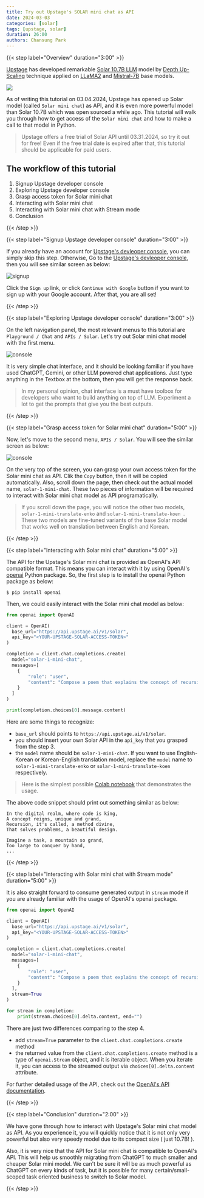 ```yaml
---
title: Try out Upstage's SOLAR mini chat as API
date: 2024-03-03
categories: [solar]
tags: [upstage, solar]
duration: 26:00
authors: Chansung Park
---
```


{{< step label="Overview" duration="3:00" >}}

[Upstage](https://www.upstage.ai/) has developed remarkable [Solar 10.7B LLM](https://huggingface.co/upstage/SOLAR-10.7B-v1.0) model by [Depth Up-Scaling](https://arxiv.org/pdf/2312.15166.pdf) technique applied on [LLaMA2](https://llama.meta.com/llama2/) and [Mistral-7B](https://mistral.ai/news/announcing-mistral-7b/) base models. 

![](https://images.squarespace-cdn.com/content/v1/659384103b38c97cdaf368bd/3125b51c-329a-49a5-820b-9a212c5f548a/Screenshot+2024-01-25+at+1.01.27%E2%80%AFPM.png?format=2500w)

As of writing this tutorial on 03.04.2024, Upstage has opened up Solar model (called `Solar mini chat`) as API, and it is even more powerful model than Solar 10.7B which was open sourced a while ago. This tutorial will walk you through how to get access of the `Solar mini chat` and how to make a call to that model in Python.

> Upstage offers a free trial of Solar API until 03.31.2024, so try it out for free! Even if the free trial date is expired after that, this tutorial should be applicable for paid users.

## The workflow of this tutorial

1. Signup Upstage developer console
2. Exploring Upstage developer console
3. Grasp access token for Solar mini chat
4. Interacting with Solar mini chat
5. Interacting with Solar mini chat with Stream mode
5. Conclusion

{{< /step >}}

{{< step label="Signup Upstage developer console" duration="3:00" >}}

If you already have an account for [Upstage's devleoper console](https://console.upstage.ai/), you can simply skip this step. Otherwise, Go to the [Upstage's devleoper console](https://console.upstage.ai/), then you will see similar screen as below:

![signup](/assets/images/upstage-solar-mini-beginner/signup.png)

Click the `Sign up` link, or click `Continue with Google` button if you want to sign up with your Google account. After that, you are all set!

{{< /step >}}

{{< step label="Exploring Upstage developer console" duration="3:00" >}}

On the left navigation panel, the most relevant menus to this tutorial are `Playground / Chat` and `APIs / Solar`. Let's try out Solar mini chat model with the first menu.

![console](/assets/images/upstage-solar-mini-beginner/console.png)

It is very simple chat interface, and it should be looking familiar if you have used ChatGPT, Gemini, or other LLM powered chat applications. Just type anything in the Textbox at the bottom, then you will get the response back. 

> In my personal opinion, chat interface is a must have toolbox for developers who want to build anything on top of LLM. Experiment a lot to get the prompts that give you the best outputs.

{{< /step >}}

{{< step label="Grasp access token for Solar mini chat" duration="5:00" >}}

Now, let's move to the second menu, `APIs / Solar`. You will see the similar screen as below:

![console](/assets/images/upstage-solar-mini-beginner/access-token.png)

On the very top of the screen, you can grasp your own access token for the Solar mini chat as API. Clik the `Copy` button, then it will be copied automatically. Also, scroll down the page, then check out the actual model name, `solar-1-mini-chat`. These two pieces of information will be required to interact with Solar mini chat model as API programatically.

> If you scroll down the page, you will notice the other two models, `solar-1-mini-translate-enko` and `solar-1-mini-translate-koen	`. These two models are fine-tuned variants of the base Solar model that works well on translation between English and Korean.

{{< /step >}}

{{< step label="Interacting with Solar mini chat" duration="5:00" >}}

The API for the Upstage's Solar mini chat is provided as OpenAI's API compatible format. This means you can interact with it by using OpenAI's [openai](https://pypi.org/project/openai/) Python package. So, the first step is to install the openai Python package as below:

```console
$ pip install openai
```

Then, we could easily interact with the Solar mini chat model as below: 

```python
from openai import OpenAI

client = OpenAI(
  base_url="https://api.upstage.ai/v1/solar",
  api_key="<YOUR-UPSTAGE-SOLAR-ACCESS-TOKEN>"
)

completion = client.chat.completions.create(
  model="solar-1-mini-chat",
  messages=[
    {
        "role": "user", 
        "content": "Compose a poem that explains the concept of recursion in programming."
    }
  ]
)

print(completion.choices[0].message.content)
```

Here are some things to recognize:
- `base_url` should points to `https://api.upstage.ai/v1/solar`.
- you should insert your own Solar API in the `api_key` that you grasped from the step 3.
- the `model` name should be `solar-1-mini-chat`. If you want to use English-Korean or Korean-English translation model, replace the `model` name to `solar-1-mini-translate-enko` or `solar-1-mini-translate-koen` respectively.

> Here is the simplest possible [Colab notebook](https://colab.research.google.com/drive/1gtChVPtb55eiUxdc2dca0OsXqYR3-IMn?usp=sharing) that demonstrates the usage.

The above code snippet should print out something similar as below:

```
In the digital realm, where code is king,
A concept reigns, unique and grand,
Recursion, it's called, a method divine,
That solves problems, a beautiful design.

Imagine a task, a mountain so grand,
Too large to conquer by hand,
...
```

{{< /step >}}

{{< step label="Interacting with Solar mini chat with Stream mode" duration="5:00" >}}

It is also straight forward to consume generated output in `stream` mode if you are already familiar with the usage of OpenAI's openai package.

```python
from openai import OpenAI

client = OpenAI(
  base_url="https://api.upstage.ai/v1/solar",
  api_key="<YOUR-UPSTAGE-SOLAR-ACCESS-TOKEN>"
)

completion = client.chat.completions.create(
  model="solar-1-mini-chat",
  messages=[
    {
        "role": "user", 
        "content": "Compose a poem that explains the concept of recursion in programming."
    }
  ],
  stream=True
)

for stream in completion:
    print(stream.choices[0].delta.content, end="")
```

There are just two differences comparing to the step 4.
- add `stream=True` parameter to the `client.chat.completions.create` method
- the returned value from the `client.chat.completions.create` method is a type of `openai.Stream` object, and it is iterable object. When you iterate it, you can access to the streamed output via `choices[0].delta.content` attribute.

For further detailed usage of the API, check out the [OpenAI's API documentation](https://platform.openai.com/docs/api-reference/making-requests).

{{< /step >}}

{{< step label="Conclusion" duration="2:00" >}}

We have gone through how to interact with Upstage's Solar mini chat model as API. As you experience it, you will quickly notice that it is not only very powerful but also very speedy model due to its compact size ( just 10.7B! ).

Also, it is very nice that the API for Solar mini chat is compatible to OpenAI's API. This will help us smoothly migrating from ChatGPT to much smaller and cheaper Solar mini model. We can't be sure it will be as much powerful as ChatGPT on every kinds of task, but it is possible for many certain/small-scoped task oriented business to switch to Solar model. 

{{< /step >}}